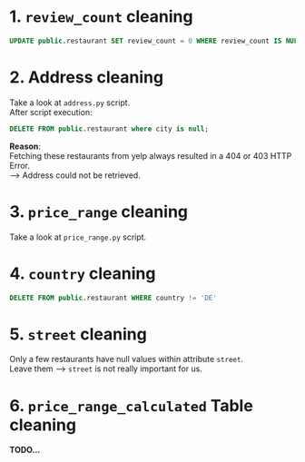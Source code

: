 # 1. ```review_count``` cleaning
```sql
UPDATE public.restaurant SET review_count = 0 WHERE review_count IS NULL;
```

# 2. Address cleaning
Take a look at ```address.py``` script.
<br>
After script execution:
```sql
DELETE FROM public.restaurant where city is null;
```
<b>Reason</b>:
<br>
Fetching these restaurants from yelp always resulted in a 404 or 403 HTTP Error.
<br>
--> Address could not be retrieved.

# 3. ```price_range``` cleaning
Take a look at ```price_range.py``` script.

# 4.  ```country``` cleaning
```sql
DELETE FROM public.restaurant WHERE country != 'DE'
```

# 5.  ```street``` cleaning
Only a few restaurants have null values within attribute ```street```.
<br>
Leave them --> ```street``` is not really important for us.

# 6.  ```price_range_calculated``` Table cleaning

<b>TODO...</br>
